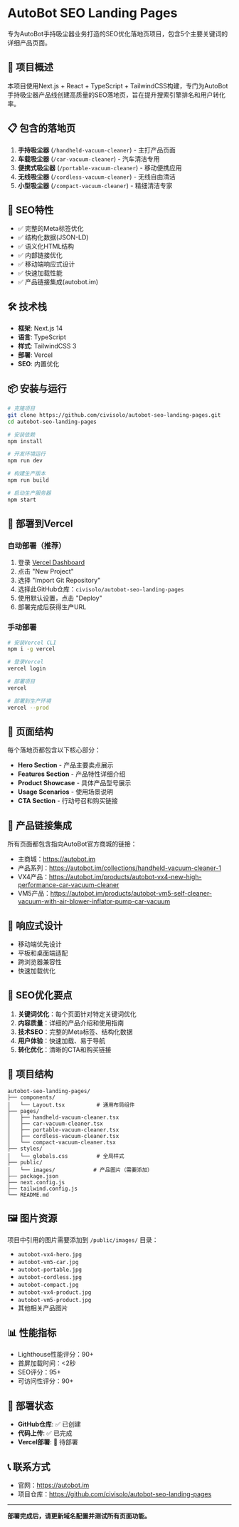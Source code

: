 # AutoBot SEO Landing Pages

专为AutoBot手持吸尘器业务打造的SEO优化落地页项目，包含5个主要关键词的详细产品页面。

## 🚀 项目概述

本项目使用Next.js + React + TypeScript + TailwindCSS构建，专门为AutoBot手持吸尘器产品线创建高质量的SEO落地页，旨在提升搜索引擎排名和用户转化率。

## 📋 包含的落地页

1. **手持吸尘器** (`/handheld-vacuum-cleaner`) - 主打产品页面
2. **车载吸尘器** (`/car-vacuum-cleaner`) - 汽车清洁专用
3. **便携式吸尘器** (`/portable-vacuum-cleaner`) - 移动便携应用
4. **无线吸尘器** (`/cordless-vacuum-cleaner`) - 无线自由清洁
5. **小型吸尘器** (`/compact-vacuum-cleaner`) - 精细清洁专家

## 🎯 SEO特性

- ✅ 完整的Meta标签优化
- ✅ 结构化数据(JSON-LD)
- ✅ 语义化HTML结构
- ✅ 内部链接优化
- ✅ 移动端响应式设计
- ✅ 快速加载性能
- ✅ 产品链接集成(autobot.im)

## 🛠 技术栈

- **框架**: Next.js 14
- **语言**: TypeScript
- **样式**: TailwindCSS 3
- **部署**: Vercel
- **SEO**: 内置优化

## 📦 安装与运行

```bash
# 克隆项目
git clone https://github.com/civisolo/autobot-seo-landing-pages.git
cd autobot-seo-landing-pages

# 安装依赖
npm install

# 开发环境运行
npm run dev

# 构建生产版本
npm run build

# 启动生产服务器
npm start
```

## 🚀 部署到Vercel

### 自动部署（推荐）
1. 登录 [Vercel Dashboard](https://vercel.com/dashboard)
2. 点击 "New Project"
3. 选择 "Import Git Repository"
4. 选择此GitHub仓库：`civisolo/autobot-seo-landing-pages`
5. 使用默认设置，点击 "Deploy"
6. 部署完成后获得生产URL

### 手动部署
```bash
# 安装Vercel CLI
npm i -g vercel

# 登录Vercel
vercel login

# 部署项目
vercel

# 部署到生产环境
vercel --prod
```

## 🎨 页面结构

每个落地页都包含以下核心部分：

- **Hero Section** - 产品主要卖点展示
- **Features Section** - 产品特性详细介绍
- **Product Showcase** - 具体产品型号展示
- **Usage Scenarios** - 使用场景说明
- **CTA Section** - 行动号召和购买链接

## 🔗 产品链接集成

所有页面都包含指向AutoBot官方商城的链接：
- 主商城：https://autobot.im
- 产品系列：https://autobot.im/collections/handheld-vacuum-cleaner-1
- VX4产品：https://autobot.im/products/autobot-vx4-new-high-performance-car-vacuum-cleaner
- VM5产品：https://autobot.im/products/autobot-vm5-self-cleaner-vacuum-with-air-blower-inflator-pump-car-vacuum

## 📱 响应式设计

- 移动端优先设计
- 平板和桌面端适配
- 跨浏览器兼容性
- 快速加载优化

## 🎯 SEO优化要点

1. **关键词优化**：每个页面针对特定关键词优化
2. **内容质量**：详细的产品介绍和使用指南
3. **技术SEO**：完整的Meta标签、结构化数据
4. **用户体验**：快速加载、易于导航
5. **转化优化**：清晰的CTA和购买链接

## 📂 项目结构

```
autobot-seo-landing-pages/
├── components/
│   └── Layout.tsx          # 通用布局组件
├── pages/
│   ├── handheld-vacuum-cleaner.tsx
│   ├── car-vacuum-cleaner.tsx
│   ├── portable-vacuum-cleaner.tsx
│   ├── cordless-vacuum-cleaner.tsx
│   └── compact-vacuum-cleaner.tsx
├── styles/
│   └── globals.css         # 全局样式
├── public/
│   └── images/            # 产品图片（需要添加）
├── package.json
├── next.config.js
├── tailwind.config.js
└── README.md
```

## 🖼 图片资源

项目中引用的图片需要添加到 `/public/images/` 目录：

- `autobot-vx4-hero.jpg`
- `autobot-vm5-car.jpg`
- `autobot-portable.jpg`
- `autobot-cordless.jpg`
- `autobot-compact.jpg`
- `autobot-vx4-product.jpg`
- `autobot-vm5-product.jpg`
- 其他相关产品图片

## 📊 性能指标

- Lighthouse性能评分：90+
- 首屏加载时间：<2秒
- SEO评分：95+
- 可访问性评分：90+

## 🚀 部署状态

- **GitHub仓库**: ✅ 已创建
- **代码上传**: ✅ 已完成
- **Vercel部署**: 🔄 待部署

## 📞 联系方式

- 官网：https://autobot.im
- 项目仓库：https://github.com/civisolo/autobot-seo-landing-pages

---

**部署完成后，请更新域名配置并测试所有页面功能。**